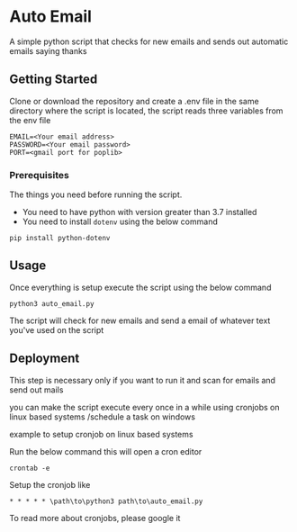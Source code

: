 # Auto Email

A simple python script that checks for new emails and sends out automatic emails saying thanks

## Getting Started

Clone or download the repository and create a .env file in the same directory where the script is located, the script reads three variables from the env file

```env
EMAIL=<Your email address>
PASSWORD=<Your email password>
PORT=<gmail port for poplib>
```

### Prerequisites

The things you need before running the script.

* You need to have python with version greater than 3.7 installed
* You need to install `dotenv` using the below command

```
pip install python-dotenv
```

## Usage

Once everything is setup execute the script using the below command 

```
python3 auto_email.py
```

The script will check for new emails and send a email of whatever text you've used on the script

## Deployment

This step is necessary only if you want to run it and scan for emails and send out mails

you can make the script execute every once in a while using cronjobs on linux based systems /schedule a task on windows

example to setup cronjob on linux based systems

Run the below command this will open a cron editor
```
crontab -e 
```

Setup the cronjob like

```
* * * * * \path\to\python3 path\to\auto_email.py
```
To read more about cronjobs, please google it